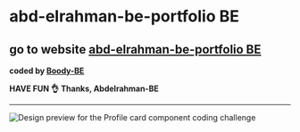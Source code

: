# abd-elrahman-be-portfolio BE
## go to website [abd-elrahman-be-portfolio BE]( https://abd-elrahman-be-portfolio.herokuapp.com/)
<b>coded by [Boody-BE](https://github.com/Boody2004/week-days)</b>

**HAVE FUN 👌**
**Thanks, Abdelrahman-BE**

---
![Design preview for the Profile card component coding challenge](./design/desktop-preview.jpg)